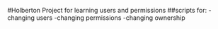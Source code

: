 #Holberton Project for learning users and permissions
##scripts for:
-changing users
-changing permissions
-changing ownership
